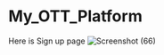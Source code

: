 # My_OTT_Platform

Here is Sign up page 
![Screenshot (66)](https://github.com/pratikbm44/My_OTT_Platform/assets/96280945/fda7d3e2-a525-48aa-8891-08c799383e50)
